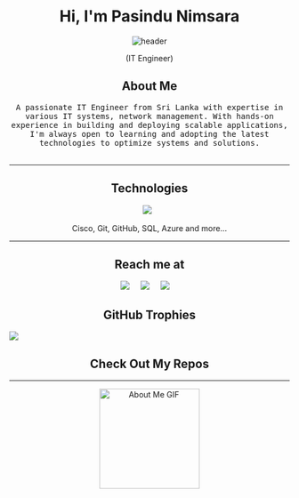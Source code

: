 <!--
**PasinduNimsara/PasinduNimsara** is a ✨ _special_ ✨ repository because its `README.md` (this file) appears on your GitHub profile.
-->

<h1 align="center"> Hi, I'm Pasindu Nimsara</h1>
<div align="center">
  <img src="https://github.com/PasinduNimsara/PasinduNimsara/blob/master/images/header.gif" alt="header" />
</div>
<p align="center">(IT Engineer)</p>

<h2 align="center"> About Me</h2>
<p align="center">
  <samp>A passionate IT Engineer from Sri Lanka with expertise in various IT systems, network management. With hands-on experience in building and deploying scalable applications, I'm always open to learning and adopting the latest technologies to optimize systems and solutions.</samp>
  <br><br>
</p>

<hr>

<h2 align="center"> Technologies</h2>
<p align="center">
  <img src="https://img.shields.io/badge/linux-%23FCC624.svg?&style=for-the-badge&logo=linux&logoColor=black" />&nbsp;&nbsp;
<p align="center">Cisco, Git, GitHub, SQL, Azure and more...</p>

<hr>

<h2 align="center"> Reach me at</h2>
<p align="center">
  <a target="_blank" href="https://www.linkedin.com/in/pasindu-nimsara-b07561253?utm_source=share&utm_campaign=share_via&utm_content=profile&utm_medium=android_app"><img src="https://img.shields.io/badge/linkedin-%230077B5.svg?&style=for-the-badge&logo=linkedin&logoColor=white" /></a>&nbsp;&nbsp;&nbsp;&nbsp;
  <a target="_blank" href="https://x.com/PasindNimsara?t=AhbYH8xBtoilq9tOUAmTxQ&s=09"><img src="https://img.shields.io/badge/twitter-%231DA1F2.svg?&style=for-the-badge&logo=twitter&logoColor=white" /></a>&nbsp;&nbsp;&nbsp;&nbsp;
  <a href="mailto:pasidunimsara65@gmail.com"><img src="https://img.shields.io/badge/gmail-%23D14836.svg?&style=for-the-badge&logo=gmail&logoColor=white" /></a>&nbsp;&nbsp;&nbsp;&nbsp;
</p>

## <h2 align="center"> GitHub Trophies
![](https://github-profile-trophy.vercel.app/?username=PasinduNimsara&theme=radical&no-frame=false&no-bg=true&margin-w=4)

<h2 align="center"> Check Out My Repos </h2>

<hr>
<p align="center">
<img src="https://github.com/7oSkaaa/7oSkaaa/blob/main/Images/about_me.gif?raw=true" alt="About Me GIF" width="180px">
<br/>
